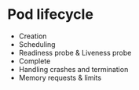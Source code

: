 Pod lifecycle
=============

- Creation
- Scheduling
- Readiness probe & Liveness probe
- Complete
- Handling crashes and termination
- Memory requests & limits
